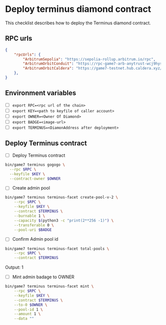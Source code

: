 # Deploy terminus diamond contract

This checklist describes how to deploy the Terminus diamond contract.

## RPC urls

```json
{
    "rpcUrls": {
        "ArbitrumSepolia": "https://sepolia-rollup.arbitrum.io/rpc",
        "ArbitrumOrbitConduit": "https://rpc-game7-arb-anytrust-wcj9hysn7y.t.conduit.xyz",
        "ArbitrumOrbitCaldera": "https://game7-testnet.hub.caldera.xyz/",
    },
}
```

## Environment variables

- [ ] `export RPC=<rpc url of the chain>`
- [ ] `export KEY=<path to keyfile of caller account>`
- [ ] `export OWNER=<Owner Of Diamond>`
- [ ] `export BADGE=<image-url>`
- [ ] `export TERMINUS=<DiamonAddress after deployment>`

## Deploy Terminus contract

- [ ] Deploy Terminus contract

```bash
bin/game7 terminus gogogo \
  --rpc $RPC \
  --keyfile $KEY \
  --contract-owner $OWNER 

```

- [ ] Create admin pool

```bash
bin/game7 terminus terminus-facet create-pool-v-2 \
    --rpc $RPC \
    --keyfile $KEY \
    --contract $TERMINUS \
    --burnable 1 \
    --capacity $(python3 -c "print(2**256 -1)") \
    --transferable 0 \
    --pool-uri $BADGE 
```

- [ ] Confirm Admin pool id

```bash
bin/game7 terminus terminus-facet total-pools \
    --rpc $RPC \
    --contract $TERMINUS
```
Output: 1


- [ ] Mint admin badage to OWNER

```bash
bin/game7 terminus terminus-facet mint \
    --rpc $RPC \
    --keyfile $KEY \
    --contract $TERMINUS \
    --to-0 $OWNER \
    --pool-id 1 \
    --amount 1 \
    --data "" 
```